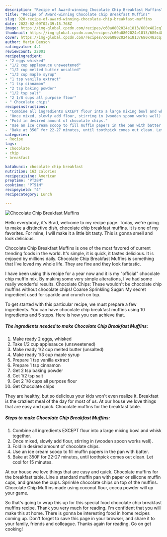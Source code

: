 ```yaml
---
description: "Recipe of Award-winning Chocolate Chip Breakfast Muffins"
title: "Recipe of Award-winning Chocolate Chip Breakfast Muffins"
slug: 920-recipe-of-award-winning-chocolate-chip-breakfast-muffins
date: 2022-02-09T02:39:15.768Z
image: https://img-global.cpcdn.com/recipes/c60a0802024e1813/680x482cq70/chocolate-chip-breakfast-muffins-recipe-main-photo.jpg
thumbnail: https://img-global.cpcdn.com/recipes/c60a0802024e1813/680x482cq70/chocolate-chip-breakfast-muffins-recipe-main-photo.jpg
cover: https://img-global.cpcdn.com/recipes/c60a0802024e1813/680x482cq70/chocolate-chip-breakfast-muffins-recipe-main-photo.jpg
author: Mario Benson
ratingvalue: 4.1
reviewcount: 22001
recipeingredient:
- "2 eggs whisked"
- "1/2 cup applesauce unsweetened"
- "1/2 cup melted butter unsalted"
- "1/3 cup maple syrup"
- "1 tsp vanilla extract"
- "1 tsp cinnamon"
- "2 tsp baking powder"
- "1/2 tsp salt"
- "2 1/8 cups all purpose flour"
- " Chocolate chips"
recipeinstructions:
- "Combine all ingredients EXCEPT flour into a large mixing bowl and whisk together."
- "Once mixed, slowly add flour, stirring in (wooden spoon works well)."
- "Fold in desired amount of chocolate chips."
- "Use an ice cream scoop to fill muffin papers in the pan with batter."
- "Bake at 350F for 22-27 minutes, until toothpick comes out clean. Let cool for 15 minutes."
categories:
- Recipe
tags:
- chocolate
- chip
- breakfast

katakunci: chocolate chip breakfast 
nutrition: 163 calories
recipecuisine: American
preptime: "PT28M"
cooktime: "PT51M"
recipeyield: "4"
recipecategory: Lunch

---
```



![Chocolate Chip Breakfast Muffins](https://img-global.cpcdn.com/recipes/c60a0802024e1813/680x482cq70/chocolate-chip-breakfast-muffins-recipe-main-photo.jpg)

Hello everybody, it's Brad, welcome to my recipe page. Today, we're going to make a distinctive dish, chocolate chip breakfast muffins. It is one of my favorites. For mine, I will make it a little bit tasty. This is gonna smell and look delicious.

Chocolate Chip Breakfast Muffins is one of the most favored of current trending foods in the world. It's simple, it is quick, it tastes delicious. It is enjoyed by millions daily. Chocolate Chip Breakfast Muffins is something that I've loved my whole life. They are fine and they look fantastic.

I have been using this recipe for a year now and it is my &#34;official&#34; chocolate chip muffin mix. By making some very simple alterations, I&#39;ve had some really wonderful results. Chocolate Chips: These wouldn&#39;t be chocolate chip muffins without chocolate chips! Coarse Sprinkling Sugar: My secret ingredient used for sparkle and crunch on top.


To get started with this particular recipe, we must prepare a few ingredients. You can have chocolate chip breakfast muffins using 10 ingredients and 5 steps. Here is how you can achieve that.

<!--inarticleads1-->

##### The ingredients needed to make Chocolate Chip Breakfast Muffins:

1. Make ready 2 eggs, whisked
1. Take 1/2 cup applesauce (unsweetened)
1. Make ready 1/2 cup melted butter (unsalted)
1. Make ready 1/3 cup maple syrup
1. Prepare 1 tsp vanilla extract
1. Prepare 1 tsp cinnamon
1. Get 2 tsp baking powder
1. Get 1/2 tsp salt
1. Get 2 1/8 cups all purpose flour
1. Get  Chocolate chips


They are healthy, but so delicious your kids won&#39;t even realize it. Breakfast is the craziest meal of the day for most of us. At our house we love things that are easy and quick. Chocolate muffins for the breakfast table. 

<!--inarticleads2-->

##### Steps to make Chocolate Chip Breakfast Muffins:

1. Combine all ingredients EXCEPT flour into a large mixing bowl and whisk together.
1. Once mixed, slowly add flour, stirring in (wooden spoon works well).
1. Fold in desired amount of chocolate chips.
1. Use an ice cream scoop to fill muffin papers in the pan with batter.
1. Bake at 350F for 22-27 minutes, until toothpick comes out clean. Let cool for 15 minutes.


At our house we love things that are easy and quick. Chocolate muffins for the breakfast table. Line a standard muffin pan with paper or silicone muffin cups, and grease the cups. Sprinkle chocolate chips on top of the muffins. Chocolate Chip Muffins made using coconut flour, cocoa powder will up your game. 

So that's going to wrap this up for this special food chocolate chip breakfast muffins recipe. Thank you very much for reading. I'm confident that you will make this at home. There is gonna be interesting food in home recipes coming up. Don't forget to save this page in your browser, and share it to your family, friends and colleague. Thanks again for reading. Go on get cooking!
